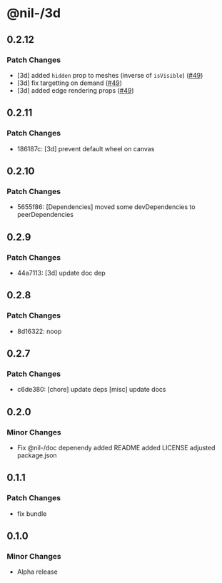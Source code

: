 # @nil-/3d

## 0.2.12

### Patch Changes

-   [3d] added `hidden` prop to meshes (inverse of `isVisible`) ([#49](https://github.com/njaldea/mono/pull/49))
-   [3d] fix targetting on demand ([#49](https://github.com/njaldea/mono/pull/49))
-   [3d] added edge rendering props ([#49](https://github.com/njaldea/mono/pull/49))

## 0.2.11

### Patch Changes

-   186187c: [3d] prevent default wheel on canvas

## 0.2.10

### Patch Changes

-   5655f86: [Dependencies] moved some devDependencies to peerDependencies

## 0.2.9

### Patch Changes

-   44a7113: [3d] update doc dep

## 0.2.8

### Patch Changes

-   8d16322: noop

## 0.2.7

### Patch Changes

-   c6de380: [chore] update deps
    [misc] update docs

## 0.2.0

### Minor Changes

-   Fix @nil-/doc depenendy
    added README
    added LICENSE
    adjusted package.json

## 0.1.1

### Patch Changes

-   fix bundle

## 0.1.0

### Minor Changes

-   Alpha release
